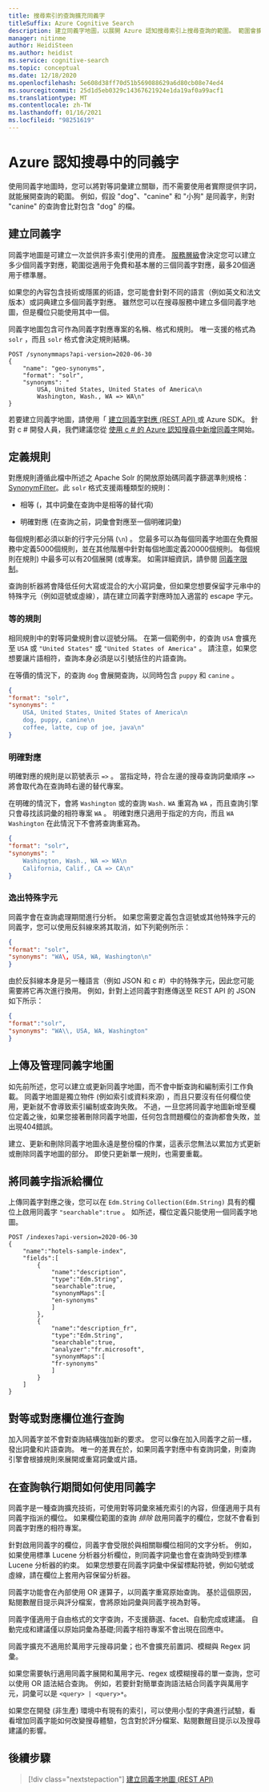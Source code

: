 ```yaml
---
title: 搜尋索引的查詢擴充同義字
titleSuffix: Azure Cognitive Search
description: 建立同義字地圖，以展開 Azure 認知搜尋索引上搜尋查詢的範圍。 範圍會擴大納入您清單所提供的對等詞彙。
manager: nitinme
author: HeidiSteen
ms.author: heidist
ms.service: cognitive-search
ms.topic: conceptual
ms.date: 12/18/2020
ms.openlocfilehash: 5e608d38ff70d51b569088629a6d80cb08e74ed4
ms.sourcegitcommit: 25d1d5eb0329c14367621924e1da19af0a99acf1
ms.translationtype: MT
ms.contentlocale: zh-TW
ms.lasthandoff: 01/16/2021
ms.locfileid: "98251619"
---
```

# <a name="synonyms-in-azure-cognitive-search"></a>Azure 認知搜尋中的同義字

使用同義字地圖時，您可以將對等詞彙建立關聯，而不需要使用者實際提供字詞，就能展開查詢的範圍。 例如，假設 "dog"、"canine" 和 "小狗" 是同義字，則對 "canine" 的查詢會比對包含 "dog" 的檔。

## <a name="create-synonyms"></a>建立同義字

同義字地圖是可建立一次並供許多索引使用的資產。 [服務層級](search-limits-quotas-capacity.md#synonym-limits)會決定您可以建立多少個同義字對應，範圍從適用于免費和基本層的三個同義字對應，最多20個適用于標準層。 

如果您的內容包含技術或隱匿的術語，您可能會針對不同的語言（例如英文和法文版本）或詞典建立多個同義字對應。 雖然您可以在搜尋服務中建立多個同義字地圖，但是欄位只能使用其中一個。

同義字地圖包含可作為同義字對應專案的名稱、格式和規則。 唯一支援的格式為 `solr` ，而且 `solr` 格式會決定規則結構。

```http
POST /synonymmaps?api-version=2020-06-30
{
    "name": "geo-synonyms",
    "format": "solr",
    "synonyms": "
        USA, United States, United States of America\n
        Washington, Wash., WA => WA\n"
}
```

若要建立同義字地圖，請使用「 [建立同義字對應 (REST API) ](/rest/api/searchservice/create-synonym-map) 或 Azure SDK。 針對 c # 開發人員，我們建議您從 [使用 c # 的 Azure 認知搜尋中新增同義字](search-synonyms-tutorial-sdk.md)開始。

## <a name="define-rules"></a>定義規則

對應規則遵循此檔中所述之 Apache Solr 的開放原始碼同義字篩選準則規格： [SynonymFilter](https://cwiki.apache.org/confluence/display/solr/Filter+Descriptions#FilterDescriptions-SynonymFilter)。此 `solr` 格式支援兩種類型的規則：

+ 相等 (，其中詞彙在查詢中是相等的替代項) 

+ 明確對應 (在查詢之前，詞彙會對應至一個明確詞彙) 

每個規則都必須以新的行字元分隔 (`\n`) 。 您最多可以為每個同義字地圖在免費服務中定義5000個規則，並在其他階層中針對每個地圖定義20000個規則。 每個規則在規則) 中最多可以有20個展開 (或專案。 如需詳細資訊，請參閱 [同義字限制](search-limits-quotas-capacity.md#synonym-limits)。

查詢剖析器將會降低任何大寫或混合的大小寫詞彙，但如果您想要保留字元串中的特殊字元（例如逗號或虛線），請在建立同義字對應時加入適當的 escape 字元。

### <a name="equivalency-rules"></a>等的規則

相同規則中的對等詞彙規則會以逗號分隔。 在第一個範例中，的查詢 `USA` 會擴充至 `USA` 或 `"United States"` 或 `"United States of America"` 。 請注意，如果您想要讓片語相符，查詢本身必須是以引號括住的片語查詢。

在等價的情況下，的查詢 `dog` 會展開查詢，以同時包含 `puppy` 和 `canine` 。

```json
{
"format": "solr",
"synonyms": "
    USA, United States, United States of America\n
    dog, puppy, canine\n
    coffee, latte, cup of joe, java\n"
}
```

### <a name="explicit-mapping"></a>明確對應

明確對應的規則是以箭號表示 `=>` 。 當指定時，符合左邊的搜尋查詢詞彙順序 `=>` 將會取代為在查詢時右邊的替代專案。

在明確的情況下，會將 `Washington` 或的查詢 `Wash.` `WA` 重寫為 `WA` ，而且查詢引擎只會尋找該詞彙的相符專案 `WA` 。 明確對應只適用于指定的方向，而且 `WA` `Washington` 在此情況下不會將查詢重寫為。

```json
{
"format": "solr",
"synonyms": "
    Washington, Wash., WA => WA\n
    California, Calif., CA => CA\n"
}
```

### <a name="escaping-special-characters"></a>逸出特殊字元

同義字會在查詢處理期間進行分析。 如果您需要定義包含逗號或其他特殊字元的同義字，您可以使用反斜線來將其取消，如下列範例所示：

```json
{
"format": "solr",
"synonyms": "WA\, USA, WA, Washington\n"
}
```

由於反斜線本身是另一種語言（例如 JSON 和 c #）中的特殊字元，因此您可能需要將它再次進行換用。 例如，針對上述同義字對應傳送至 REST API 的 JSON 如下所示：

```json
{
"format":"solr",
"synonyms": "WA\\, USA, WA, Washington"
}
```

## <a name="upload-and-manage-synonym-maps"></a>上傳及管理同義字地圖

如先前所述，您可以建立或更新同義字地圖，而不會中斷查詢和編制索引工作負載。 同義字地圖是獨立物件 (例如索引或資料來源) ，而且只要沒有任何欄位使用，更新就不會導致索引編制或查詢失敗。 不過，一旦您將同義字地圖新增至欄位定義之後，如果您接著刪除同義字地圖，任何包含問題欄位的查詢都會失敗，並出現404錯誤。

建立、更新和刪除同義字地圖永遠是整份檔的作業，這表示您無法以累加方式更新或刪除同義字地圖的部分。 即使只更新單一規則，也需要重載。

## <a name="assign-synonyms-to-fields"></a>將同義字指派給欄位

上傳同義字對應之後，您可以在 `Edm.String` `Collection(Edm.String)` 具有的欄位上啟用同義字 `"searchable":true` 。 如所述，欄位定義只能使用一個同義字地圖。

```http
POST /indexes?api-version=2020-06-30
{
    "name":"hotels-sample-index",
    "fields":[
        {
            "name":"description",
            "type":"Edm.String",
            "searchable":true,
            "synonymMaps":[
            "en-synonyms"
            ]
        },
        {
            "name":"description_fr",
            "type":"Edm.String",
            "searchable":true,
            "analyzer":"fr.microsoft",
            "synonymMaps":[
            "fr-synonyms"
            ]
        }
    ]
}
```

## <a name="query-on-equivalent-or-mapped-fields"></a>對等或對應欄位進行查詢

加入同義字並不會對查詢結構強加新的要求。 您可以像在加入同義字之前一樣，發出詞彙和片語查詢。 唯一的差異在於，如果同義字對應中有查詢詞彙，則查詢引擎會根據規則來展開或重寫詞彙或片語。

## <a name="how-synonyms-are-used-during-query-execution"></a>在查詢執行期間如何使用同義字

同義字是一種查詢擴充技術，可使用對等詞彙來補充索引的內容，但僅適用于具有同義字指派的欄位。 如果欄位範圍的查詢 *排除* 啟用同義字的欄位，您就不會看到同義字對應的相符專案。

針對啟用同義字的欄位，同義字會受限於與相關聯欄位相同的文字分析。 例如，如果使用標準 Lucene 分析器分析欄位，則同義字詞彙也會在查詢時受到標準 Lucene 分析器的約束。 如果您想要在同義字詞彙中保留標點符號，例如句號或虛線，請在欄位上套用內容保留分析器。

同義字功能會在內部使用 OR 運算子，以同義字重寫原始查詢。 基於這個原因，點閱數醒目提示與評分檔案，會將原始詞彙與同義字視為對等。

同義字僅適用于自由格式的文字查詢，不支援篩選、facet、自動完成或建議。 自動完成和建議僅以原始詞彙為基礎;同義字相符專案不會出現在回應中。

同義字擴充不適用於萬用字元搜尋詞彙；也不會擴充前置詞、模糊與 Regex 詞彙。

如果您需要執行適用同義字展開和萬用字元、regex 或模糊搜尋的單一查詢，您可以使用 OR 語法結合查詢。 例如，若要針對簡單查詢語法結合同義字與萬用字元，詞彙可以是 `<query> | <query>*`。

如果您在開發 (非生產) 環境中有現有的索引，可以使用小型的字典進行試驗，看看增加同義字能如何改變搜尋體驗，包含對於評分檔案、點閱數醒目提示以及搜尋建議的影響。

## <a name="next-steps"></a>後續步驟

> [!div class="nextstepaction"]
> [建立同義字地圖 (REST API) ](/rest/api/searchservice/create-synonym-map)